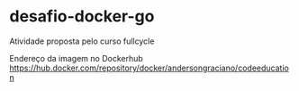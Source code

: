 # desafio-docker-go
Atividade proposta pelo curso fullcycle

Endereço da imagem no Dockerhub
https://hub.docker.com/repository/docker/andersongraciano/codeeducation
